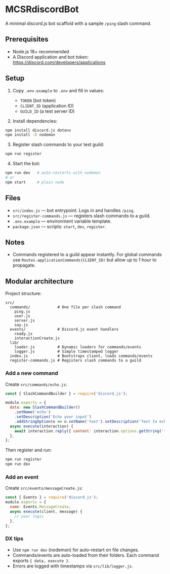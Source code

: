 # MCSRdiscordBot

A minimal discord.js bot scaffold with a sample `/ping` slash command.

## Prerequisites
- Node.js 18+ recommended
- A Discord application and bot token: https://discord.com/developers/applications

## Setup
1. Copy `.env.example` to `.env` and fill in values:
   - `TOKEN` (bot token)
   - `CLIENT_ID` (application ID)
   - `GUILD_ID` (a test server ID)

2. Install dependencies:
```bash
npm install discord.js dotenv
npm install -D nodemon
```

3. Register slash commands to your test guild:
```bash
npm run register
```

4. Start the bot:
```bash
npm run dev   # auto-restarts with nodemon
# or
npm start     # plain node
```

## Files
- `src/index.js` — bot entrypoint. Logs in and handles `/ping`.
- `src/register-commands.js` — registers slash commands to a guild.
- `.env.example` — environment variable template.
- `package.json` — scripts: `start`, `dev`, `register`.

## Notes
- Commands registered to a guild appear instantly. For global commands use `Routes.applicationCommands(CLIENT_ID)` but allow up to 1 hour to propagate.

## Modular architecture

Project structure:

```
src/
  commands/            # One file per slash command
    ping.js
    user.js
    server.js
    say.js
  events/              # Discord.js event handlers
    ready.js
    interactionCreate.js
  lib/
    loader.js          # Dynamic loaders for commands/events
    logger.js          # Simple timestamped logger
  index.js             # Bootstraps client, loads commands/events
  register-commands.js # Registers slash commands to a guild
```

### Add a new command
Create `src/commands/echo.js`:

```js
const { SlashCommandBuilder } = require('discord.js');

module.exports = {
  data: new SlashCommandBuilder()
    .setName('echo')
    .setDescription('Echo your input')
    .addStringOption(o => o.setName('text').setDescription('Text to echo').setRequired(true)),
  async execute(interaction) {
    await interaction.reply({ content: interaction.options.getString('text', true), ephemeral: true });
  },
};
```

Then register and run:

```bash
npm run register
npm run dev
```

### Add an event
Create `src/events/messageCreate.js`:

```js
const { Events } = require('discord.js');
module.exports = {
  name: Events.MessageCreate,
  async execute(client, message) {
    // your logic
  },
};
```

### DX tips
- Use `npm run dev` (nodemon) for auto-restart on file changes.
- Commands/events are auto-loaded from their folders. Each command exports `{ data, execute }`.
- Errors are logged with timestamps via `src/lib/logger.js`.
